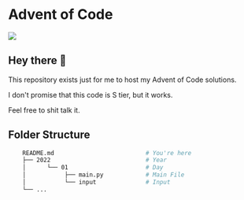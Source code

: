 # Advent of Code 
<img src="https://img.shields.io/github/languages/top/omznc/advent-of-code?style=for-the-badge">

## Hey there 👋


This repository exists just for me to host my Advent of Code solutions.

I don't promise that this code is S tier, but it works. 

Feel free to shit talk it.

## Folder Structure

```bash
    README.md                          # You're here
    ├── 2022                           # Year
    │      └── 01                      # Day
    │           ├── main.py            # Main File
    │           └── input              # Input
    └── ...
```
